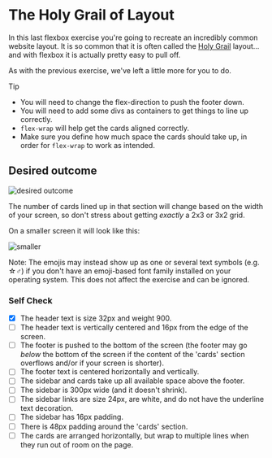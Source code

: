 # The Holy Grail of Layout

In this last flexbox exercise you're going to recreate an incredibly common
website layout. It is so common that it is often called the [Holy
Grail][holy-grail] layout... and with flexbox it is actually pretty easy to pull
off.

As with the previous exercise, we've left a little more for you to do.

> [!TIP]
>
> - You will need to change the flex-direction to push the footer down.
> - You will need to add some divs as containers to get things to line up
>   correctly.
> - `flex-wrap` will help get the cards aligned correctly.
> - Make sure you define how much space the cards should take up, in order for
>   `flex-wrap` to work as intended.

## Desired outcome

![desired outcome](./desired-outcome.png)

The number of cards lined up in that section will change based on the width of
your screen, so don't stress about getting _exactly_ a 2x3 or 3x2 grid.

On a smaller screen it will look like this:

![smaller](./desired-outcome-smaller.png)

Note: The emojis may instead show up as one or several text symbols (e.g.
&#9734;&#9794;) if you don't have an emoji-based font family installed on your
operating system. This does not affect the exercise and can be ignored.

### Self Check

- [x] The header text is size 32px and weight 900.
- [ ] The header text is vertically centered and 16px from the edge of the
      screen.
- [ ] The footer is pushed to the bottom of the screen (the footer may go
      _below_ the bottom of the screen if the content of the 'cards' section
      overflows and/or if your screen is shorter).
- [ ] The footer text is centered horizontally and vertically.
- [ ] The sidebar and cards take up all available space above the footer.
- [ ] The sidebar is 300px wide (and it doesn't shrink).
- [ ] The sidebar links are size 24px, are white, and do not have the underline
      text decoration.
- [ ] The sidebar has 16px padding.
- [ ] There is 48px padding around the 'cards' section.
- [ ] The cards are arranged horizontally, but wrap to multiple lines when they
      run out of room on the page.

[holy-grail]:
  https://www.google.com/search?q=holy+grail+layout&tbm=isch&sclient=img

